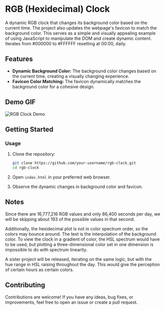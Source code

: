 # RGB (Hexidecimal) Clock

A dynamic RGB clock that changes its background color based on the current time. The project also updates the webpage's favicon to match the background color. This serves as a simple and visually appealing example of using JavaScript to manipulate the DOM and create dynamic content. Iterates from #000000 to #FFFFFF resetting at 00:00, daily. 

## Features

- **Dynamic Background Color:** The background color changes based on the current time, creating a visually changing experience.
- **Favicon Color Matching:** The favicon dynamically matches the background color for a cohesive design.

## Demo GIF

![RGB Clock Demo](https://imgur.com/ZaEEyAq.gif)

## Getting Started

### Usage

1. Clone the repository:

    ```bash
    git clone https://github.com/your-username/rgb-clock.git
    cd rgb-clock
    ```

2. Open `index.html` in your preferred web browser.

3. Observe the dynamic changes in background color and favicon.

## Notes

Since there are 16,777,216 RGB values and only 86,400 seconds per day, we will be skipping about 193 of the possible values in that second.

Additionally, the hexidecimal plot is not in color spectrum order, so the colors may bounce around. The text is the interpolation of the background color. To view the clock in a gradient of color, the HSL spectrum would have to be used, but plotting a three-dimensional color set in one dimension is impossible to do with spectrum linearity. 

A sister project will be released, iterating on the same logic, but with the hue range in HSL raising throughout the day. This would give the perception of certain hours as certain colors.   

## Contributing

Contributions are welcome! If you have any ideas, bug fixes, or improvements, feel free to open an issue or create a pull request.
